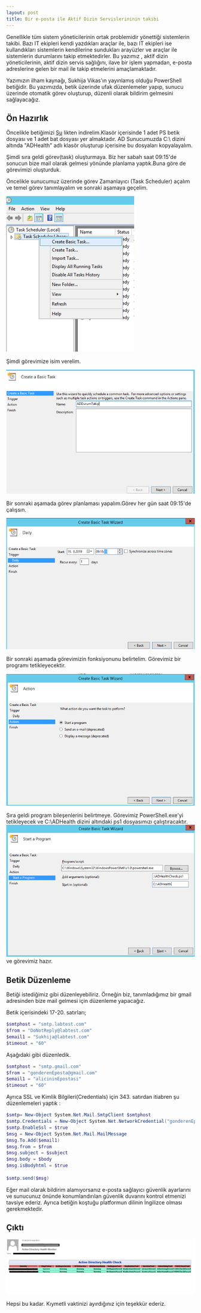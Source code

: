```yaml
---
layout: post
title: Bir e-posta ile Aktif Dizin Servislerininin takibi
---  
```

   Genellikle tüm sistem yöneticilerinin ortak problemidir yönettiği sistemlerin takibi. Bazı IT ekipleri kendi yazdıkları araçlar ile, bazı IT ekipleri ise kullandıkları sistemlerin kendilerine sundukları arayüzler ve araçlar ile sistemlerin durumlarını takip etmektedirler.   Bu yazımız , aktif dizin yöneticilerinin, aktif dizin servis sağlığını, ilave bir işlem yapmadan, e-posta adreslerine  gelen bir mail ile takip etmelerini amaçlamaktadır.   
   
Yazımızın ilham kaynağı, Sukhija Vikas'ın yayınlamış olduğu PowerShell betiğidir. Bu yazımızda, betik üzerinde ufak düzenlemeler yapıp, sunucu üzerinde otomatik görev oluşturup, düzenli olarak bildirim gelmesini sağlayacağız.  
## Ön Hazırlık ##

Öncelikle betiğimizi [Şu](https://gallery.technet.microsoft.com/scriptcenter/Active-Directory-Health-709336cd) likten indirelim.Klasör içerisinde 1 adet PS betik dosyası ve 1 adet bat dosyası yer almaktadır. AD Sunucumuzda C:\ dizini altında "ADHealth" adlı klasör oluşturup içerisine bu dosyaları kopyalayalım.  

Şimdi sıra geldi görev(task) oluşturmaya. Biz her sabah saat 09:15'de sonucun bize mail olarak gelmesi yönünde planlama yaptık.Buna göre de görevimizi oluşturduk.  

Öncelikle sunucumuz üzerinde görev Zamanlayıcı (Task Scheduler) açalım ve temel görev tanımlayalım ve sonraki aşamaya geçelim.  

![gorev](/images/CreateTask.png)  


  
Şimdi görevimize isim verelim.  

![isim](/images/Name.png)  


Bir sonraki aşamada görev planlaması yapalım.Görev her gün saat 09:15'de çalışsın.  

![zaman](/images/1Days.png)  

Bir sonraki aşamada görevimizin fonksiyonunu belirtelim. Görevimiz bir programı tetikleyecektir.  

![start](/images/StartProgram.png)  

Sıra geldi program bileşenlerini belirtmeye. Görevimiz PowerShell.exe'yi tetikleyecek ve C:\ADHealth dizini altındaki ps1 dosyasımızı çalıştıracaktır.  
![betik](/images/betik.png)  
ve görevimiz hazır.   

## Betik Düzenleme ## 
Betiği istediğimiz gibi düzenleyebiliriz. Örneğin biz, tanımladığımız bir gmail adresinden bize mail gelmesi için düzenleme yapacağız.  

Betik içerisindeki 17-20. satırları;  
```PowerShell
$smtphost = "smtp.labtest.com" 
$from = "DoNotReply@labtest.com" 
$email1 = "Sukhija@labtest.com"
$timeout = "60"
``` 
 Aşağıdaki gibi düzenledik.
 
 ```PowerShell 
$smtphost = "smtp.gmail.com" 
$from = "gonderenEposta@gmail.com" 
$email1 = "alicininEpostasi"
$timeout = "60"
```    
Ayrıca SSL ve Kimlik Bilgileri(Credentials) için 343. satırdan itiabren şu düzenlemeleri yaptık :  

```PowerShell
$smtp= New-Object System.Net.Mail.SmtpClient $smtphost 
$smtp.Credentials = New-Object System.Net.NetworkCredential("gonderenEposta@gmail.com","parola")
$smtp.EnableSsl = $true
$msg = New-Object System.Net.Mail.MailMessage 
$msg.To.Add($email1)
$msg.from = $from
$msg.subject = $subject
$msg.body = $body 
$msg.isBodyhtml = $true 

$smtp.send($msg) 
```  
Eğer mail olarak bildirim alamıyorsanız e-posta sağlayıcı güvenlik ayarlarını ve sunucunuz önünde konumlandırılan güvenlik duvarını kontrol etmenizi tavsiye ederiz. Ayrıca betiğin koştuğu platformun dilinin İngilizce olması gerekmektedir.  

## Çıktı ##  

![mail](/images/mail.png)  

Hepsi bu kadar. Kıymetli vaktinizi ayırdığınız için teşekkür ederiz.  










```

```



